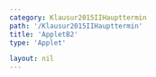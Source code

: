 ```yaml
---
category: Klausur2015IIHaupttermin
path: '/Klausur2015IIHaupttermin'
title: 'AppletB2'
type: 'Applet'

layout: nil
---
```

<link type="text/css" href="https://cdnjs.cloudflare.com/ajax/libs/jsxgraph/0.99.6/jsxgraph.css"><link rel="stylesheet" type="text/css" href="//cdnjs.cloudflare.com/ajax/libs/jsxgraph/0.99.7/jsxgraph.css" />
<div id="40151" class="jxgbox" style="width:500px; height:500px">
<script type="text/javascript">
    (function() {
	var board = JXG.JSXGraph.initBoard('40151', {
                boundingbox: [-20, 20, 5, -5],
                axis: false
                
            });
 
var C = board.create('point', [1.41,1.41], {fixed:true, name:'C', color:'green'});

var B = board.create('point', [-1.41,-1.41], {fixed:true, name:'B', color:'green'});

var BC = board.create('line', [B, C], {straightFirst:false, straightLast:false});

var D = board.create('point', [1.41-8,1.41], {fixed:true, name:'D', color:'green'});

var A = board.create('point', [-1.41-8,-1.41], {fixed:true, name:'A', color:'green'});

var AD = board.create('line', [A, D], {straightFirst:false, straightLast:false});

var AB = board.create('line', [A, B], {straightFirst:false, straightLast:false});

var CD = board.create('line', [C, D], {straightFirst:false, straightLast:false});

var M = board.create('point', [-8,0], {fixed:true, name:'M', color:'green'});

var N = board.create('point', [0,0], {fixed:true, name:'N', color:'green'});

var MN = board.create('line', [M, N], {straightFirst:false, straightLast:false});

var MSp = board.create('point', [M.X(), 4], {visible:false}); 

var MSl = board.create('line', [MSp, M], {visible:false});

var apo = board.create('point', [function() { return -Math.cos(55 * Math.PI/180)+ N.X(); },
      function() { return Math.sin(55 * Math.PI/180)+N.Y(); }], {visible:false, name:'p'});
      
var Napo = board.create('line', [N, apo], {visible:false});

var S = board.create('intersection', [Napo, MSl], {name:'S'});

var SN = board.create('line', [S, N], {straightFirst:false, straightLast:false});

var SM = board.create('line', [S, M], {straightFirst:false, straightLast:false});

var SD = board.create('line', [S, D], {straightFirst:false, straightLast:false});

var SA = board.create('line', [S, A], {straightFirst:false, straightLast:false});

var SB = board.create('line', [S, B], {straightFirst:false, straightLast:false});

var SC = board.create('line', [S, C], {straightFirst:false, straightLast:false});

var P = board.create('glider', [-5,5,SN], {color:'orange', name:'P'});

var PC = board.create('line', [P, C], {straightFirst:false, straightLast:false, color:'orange'});

var PB = board.create('line', [P, B], {straightFirst:false, straightLast:false, color:'orange'});

var PM = board.create('line', [P, M], {straightFirst:false, straightLast:false, color:'orange'});

var F = board.create('point', [function(){return P.X()}, 0], {color:'red'});

var PF = board.create('line', [P, F], {straightFirst:false, straightLast:false, color:'red'});

var SPM = board.create('angle', [S,P,M], {name:'SPM', radius:2});

board.create('polygon', [B,M,C,P]);
board.create('polygon', [B,M,P,C]);
var x = function(){return Math.round(100*Math.sqrt((S.X()-P.X())*(S.X()-P.X())+(S.Y()-P.Y())*(S.Y()-P.Y())))/100};

board.create('text', [-19,17, function(){return 'SPM = '+SPM.Value()*180/Math.PI+'°'}], {fontsize: 18, fixed:true});
board.create('text', [-19,16, function(){return 'x = '+Math.round(100*Math.sqrt((S.X()-P.X())*(S.X()-P.X())+(S.Y()-P.Y())*(S.Y()-P.Y())))/100}], {fontsize: 18, fixed:true});
board.create('text', [-19,15,function(){return 'V = '+(-8.75*Math.round(100*Math.sqrt((S.X()-P.X())*(S.X()-P.X())+(S.Y()-P.Y())*(S.Y()-P.Y())))/100+121.92)+' cm³'}], {fontsize: 18, fixed:true});
board.create('text', [-19,14,function(){return Math.round(100*Math.sqrt((M.X()-P.X())*(M.X()-P.X())+(M.Y()-P.Y())*(M.Y()-P.Y())))/100}])
board.create('text', [-10,19,'M II 2015 HT B 2'], {fontsize: 18, fixed:true});
board.create('text', [-19,13,function(){return 'V% = '+Math.round(100*((-8.75*x+121.92)/243.84))+'%'}], {fontsize: 18, fixed:true});
 })(); </script>
  </div>
